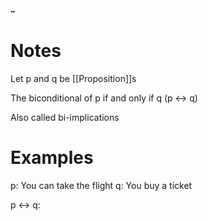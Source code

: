 ```COPY
↔
```
# Notes
Let p and q be [[Proposition]]s

The biconditional of p if and only if q (p ↔ q)

Also called bi-implications

# Examples
p: You can take the flight
q: You buy a ticket

p ↔ q: 